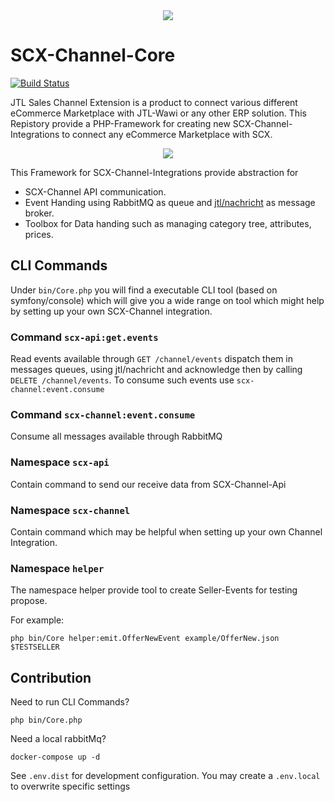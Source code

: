 <div align="center">
  <img src="https://cdn.eazyauction.de/eastatic/scx_logo.png">
</div>

# SCX-Channel-Core

[![Build Status](https://travis-ci.org/jtl-scx/channel-core.svg?branch=master)](https://travis-ci.org/jtl-scx/channel-core)

JTL Sales Channel Extension is a product to connect various different eCommerce Marketplace with JTL-Wawi or any other ERP solution. This Repistory provide a PHP-Framework for creating new SCX-Channel-Integrations to connect any eCommerce Marketplace with SCX. 

<div align="center">
  <img src="https://cdn.eazyauction.de/eastatic/JTL-SCX.png">
</div>

This Framework for SCX-Channel-Integrations provide abstraction for

* SCX-Channel API communication.
* Event Handing using RabbitMQ as queue and [jtl/nachricht](https://github.com/jtl-software/nachricht) as message broker.
* Toolbox for Data handing such as managing category tree, attributes, prices.

## CLI Commands

Under `bin/Core.php` you will find a executable CLI tool (based on symfony/console) which will give you a wide range 
on tool which might help by setting up your own SCX-Channel integration.

### Command `scx-api:get.events`

Read events available through `GET /channel/events` dispatch them in messages queues, using jtl/nachricht and 
acknowledge then by calling `DELETE /channel/events`. To consume such events use `scx-channel:event.consume`

### Command `scx-channel:event.consume`

Consume all messages available through RabbitMQ

### Namespace `scx-api`

Contain command to send our receive data from SCX-Channel-Api

### Namespace `scx-channel`

Contain command which may be helpful when setting up your own Channel Integration.

### Namespace `helper`

The namespace helper provide tool to create Seller-Events for testing propose. 

For example:
````
php bin/Core helper:emit.OfferNewEvent example/OfferNew.json $TESTSELLER
````

## Contribution

Need to run CLI Commands?
````
php bin/Core.php
````

Need a local rabbitMq? 
````
docker-compose up -d
````

See `.env.dist` for development configuration. You may create a `.env.local` to overwrite specific settings
